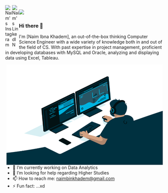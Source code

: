 <a href="https://www.instagram.com/naimkhadem/">
  <img align="left" alt="Naim's Instagram" width="22px" src="https://raw.githubusercontent.com/hussainweb/hussainweb/main/icons/instagram.png" />
</a>
<!-- <a href="https://discord.gg/naim">
  <img align="left" alt="Naim's Discord" width="22px" src="https://raw.githubusercontent.com/peterthehan/peterthehan/master/assets/discord.svg" />
</a> -->
<!-- <a href="https://twitter.com/ibna_naim">
  <img align="left" alt="Naim Ibna| Twitter" width="22px" src="https://raw.githubusercontent.com/peterthehan/peterthehan/master/assets/twitter.svg" />
</a> -->
<a href="https://www.linkedin.com/in/naimkhadem/">
  <img align="left" alt="Naim's LinkedIN" width="22px" src="https://raw.githubusercontent.com/peterthehan/peterthehan/master/assets/linkedin.svg" />
</a>

![](https://visitor-badge.glitch.me/badge?page_id=NaimIbna.NaimIbna)
<br />
### Hi there 👋
I'm [Naim Ibna Khadem], an out-of-the-box thinking Computer Science Engineer with a wide variety of knowledge both in and out of the field of CS. With past expertise in project management, proficient in developing databases with MySQL and Oracle, analyzing and displaying data using Excel, Tableau.

<img align="right" alt="GIF" src="code.gif" width="500" height="320" />

- 🔭 I’m currently working on Data Analytics
- 🤔 I’m looking for help regarding Higher Studies
- 📫 How to reach me: naimbinkhadem@gmail.com
- ⚡ Fun fact: ...xd

<!--
**NaimIbna/NaimIbna** is a ✨ _special_ ✨ repository because its `README.md` (this file) appears on your GitHub profile.

Here are some ideas to get you started:

- 🔭 I’m currently working on Data Science
- 🌱 I’m currently learning ...
- 👯 I’m looking to collaborate on ...
- 🤔 I’m looking for help with ...
- 💬 Ask me about ...
- 📫 How to reach me: ...
- 😄 Pronouns: ...
- ⚡ Fun fact: ...
-->
